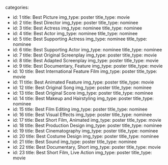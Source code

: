 categories: 
  - id: 1
    title: Best Picture
    img_type: poster
    title_type: movie
  - id: 2
    title: Best Director
    img_type: poster
    title_type: nominee
  - id: 3
    title: Best Actress
    img_type: nominee
    title_type: nominee
  - id: 4
    title: Best Actor
    img_type: nominee
    title_type: nominee
  - id: 5
    title: Best Supporting Actress
    img_type: nominee
    title_type: nominee
  - id: 6
    title: Best Supporting Actor
    img_type: nominee
    title_type: nominee
  - id: 7
    title: Best Original Screenplay
    img_type: poster
    title_type: movie
  - id: 8
    title: Best Adapted Screenplay
    img_type: poster
    title_type: movie
  - id: 9
    title: Best Documentary, Feature
    img_type: poster
    title_type: movie
  - id: 10
    title: Best International Feature Film
    img_type: poster
    title_type: movie
  - id: 11
    title: Best Animated Feature
    img_type: poster
    title_type: movie
  - id: 12
    title: Best Original Song
    img_type: poster
    title_type: nominee
  - id: 13
    title: Best Original Score
    img_type: poster
    title_type: nominee
  - id: 14
    title: Best Makeup and Hairstyling
    img_type: poster
    title_type: nominee
  - id: 15
    title: Best Film Editing
    img_type: poster
    title_type: nominee
  - id: 16
    title: Best Visual Effects
    img_type: poster
    title_type: nominee
  - id: 17
    title: Best Short Film, Animated
    img_type: poster
    title_type: movie
  - id: 18
    title: Best Production Design
    img_type: poster
    title_type: nominee
  - id: 19
    title: Best Cinematography
    img_type: poster
    title_type: nominee
  - id: 20
    title: Best Costume Design
    img_type: poster
    title_type: nominee
  - id: 21
    title: Best Sound
    img_type: poster
    title_type: nominee
  - id: 22
    title: Best Documentary, Short
    img_type: poster
    title_type: movie
  - id: 23
    title: Best Short Film, Live Action
    img_type: poster
    title_type: movie